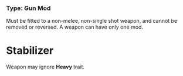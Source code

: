 ### Type: Gun Mod

Must be fitted to a non-melee, non-single shot weapon, and cannot be removed or reversed. A weapon can have only one mod.
# Stabilizer

Weapon may ignore **Heavy** trait.
